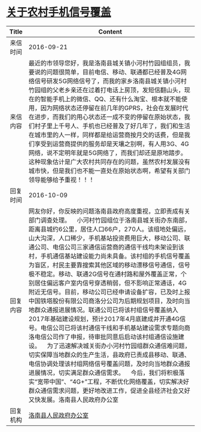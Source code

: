 # <a href="http://www.shangluo.gov.cn/zmhd/ldxxxx.jsp?urltype=leadermail.LeaderMailContentUrl&wbtreeid=1112&leadermailid=3835">关于农村手机信号覆盖</a>
| Title |                                                                                                                                                                                                                                                                                                      Content                                                                                                                                                                                                                                                                                                       |
|:-----:|--------------------------------------------------------------------------------------------------------------------------------------------------------------------------------------------------------------------------------------------------------------------------------------------------------------------------------------------------------------------------------------------------------------------------------------------------------------------------------------------------------------------------------------------------------------------------------------------------------------------|
| 来信时间  | 2016-09-21                                                                                                                                                                                                                                                                                                                                                                                                                                                                                                                                                                                                         |
| 来信内容  | 最近的市领导您好，我是洛南县城关镇小河村竹园组组员，我要说的问题很简单，目前电信、移动、联通都已经普及4G网络信号研发5G网络信号了，而我的家乡洛南县城关镇小河村竹园组的父老乡亲还在过着打电话上房顶，发短信翻山头，现在的智能手机上的微信、QQ、还有什么淘宝、根本就不能使用，因为网络状态还停留在前几年的GPRS，社会在发展时代在进步，而我们的用心状态还一成不变的停留在原始状态，我们村子里上千号人、手机也已经普及了好几年了，我们和生活在城市里的人一样，同样都是给运营商按月交的话费，但是我们享受到运营商提供的服务却是天壤之别啊，有人用3G、4G网络，说不定明年就是5G网络了，而我们却还是原地踏步。这种现象估计是广大农村共同存在的问题，虽然农村发展没有城市快，但是我们也不能一直处在原始状态啊，希望有关部门领导能够给予重视！！！                                                                                                                                                                                                                                       |
| 回复时间  | 2016-10-09                                                                                                                                                                                                                                                                                                                                                                                                                                                                                                                                                                                                         |
| 回复内容  | 网友你好，你反映的问题洛南县政府高度重视，立即责成有关部门调查处理。    小河村竹园组位于洛南县城关街办东南部，距离县城约6公里，居住人口66户，270人。该组地处偏远，山大沟深，人口稀少，手机基站投资费用巨大，移动公司、联通公司、电信公司三家通信运营商的通信干线均未架设到该村，手机通信基站建设能力尚未具备。该村组的手机信号覆盖为盲区，村民主要靠搜索其他区域的移动漂移信号通信，信号极不稳定。移动、联通2G信号在通村路和屋外覆盖正常，个别居住偏远客户室内信号穿透稍弱，但不影响正常通话，4G附近无信号。目前，移动公司已经申请设备扩容，已及时上报中国铁塔股份有限公司商洛分公司为后期规划项目，及时向当地群众通报进展情况。联通公司已将该村组信号覆盖纳入2017年基础建设规划，预计2017年4月底建成并开通4G信号。电信公司已将该村通信干线和手机基站建设需求专题向商洛电信公司作了申报，待审批同意后启动该村组通信设施建设。    为了迅速解决城关街办小河村竹园组群众通信难问题，切实保障当地群众的生产生活，县政府已责成县移动、联通、电信协调处理该村组网络信号覆盖问题，及时向当地群众通报进展情况，切实满足群众通信需求。    今后，我们将积极落实“宽带中国”、“4G+”工程，不断优化网络覆盖，切实解决好群众通信需求问题，更好地改进工作，促进全县经济社会又好又快发展。洛南县人民政府办公室 |
| 回复机构  | <a href="../../categories/agencies/洛南县人民政府办公室.md">洛南县人民政府办公室</a>                                                                                                                                                                                                                                                                                                                                                                                                                                                                                                                                                     |